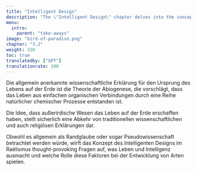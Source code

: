 ```yaml
---
title: "Intelligent Design"
description: "The \"Intelligent Design\" chapter delves into the concept of life on Earth being the result of intentional creation by an advanced extraterrestrial civilization, as opposed to random evolutionary processes. This chapter would explore the intricacies of this theory, examining evidence and arguments that support the idea of a deliberate, intelligent force behind the development of life and human civilization. It may also address the broader implications of this perspective, challenging conventional scientific and philosophical views on evolution and the origin of life."
menu:
  intro:
    parent: "take-aways"
image: "bird-of-paradise.png"
chapter: "3.2"
weight: 320
toc: true
translatedby: ["GPT"]
translationrate: 100
---
```


Die allgemein anerkannte wissenschaftliche Erklärung für den Ursprung des Lebens auf der Erde ist die Theorie der Abiogenese, die vorschlägt, dass das Leben aus einfachen organischen Verbindungen durch eine Reihe natürlicher chemischer Prozesse entstanden ist.

Die Idee, dass außerirdische Wesen das Leben auf der Erde erschaffen haben, stellt sicherlich eine Abkehr von traditionellen wissenschaftlichen und auch religiösen Erklärungen dar.

Obwohl es allgemein als Randglaube oder sogar Pseudowissenschaft betrachtet werden würde, wirft das Konzept des Intelligenten Designs im Raëlismus thought-provoking Fragen auf, was Leben und Intelligenz ausmacht und welche Rolle diese Faktoren bei der Entwicklung von Arten spielen.

